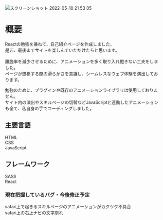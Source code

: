 ![スクリーンショット 2022-05-10 21 53 05](https://user-images.githubusercontent.com/96303806/167634741-7584169b-2bd2-4dd6-9d83-417f7bd2eba2.png)


<h1>概要</h1>

Reactの勉強を兼ねて、自己紹介ページを作成しました。<br>
是非、最後までサイトを楽しんでいただけたらと思います。<br>
<br>
離脱率を減少させるために、アニメーションを多く取り入れ飽きない工夫をしました。<br>
ページが遷移する際の滑らかさを意識し、シームレスなウェブ体験を演出しております。

勉強のために、プラグインや既存のアニメーションライブラリは使用しておりません。<br>
サイト内の演出やスキルページの切替などJavaScriptと連動したアニメーションも全て、私自身の手でコーディングしました。

<h2>主要言語</h2>
HTML<br/>
CSS<br/>
JavaScript
<h2>フレームワーク</h3>
SASS<br/>
React

<h3>現在把握しているバグ・今後修正予定</h3>
safari上で起きるスキルページのアニメーションがカクツク不具合<br>
safari上の右上ナビの文字崩れ

